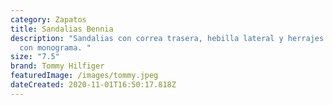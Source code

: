 ```yaml
---
category: Zapatos
title: Sandalias Bennia
description: "Sandalias con correa trasera, hebilla lateral y herrajes metálicos
  con monograma. "
size: "7.5"
brand: Tommy Hilfiger
featuredImage: /images/tommy.jpeg
dateCreated: 2020-11-01T16:50:17.818Z
---
```

